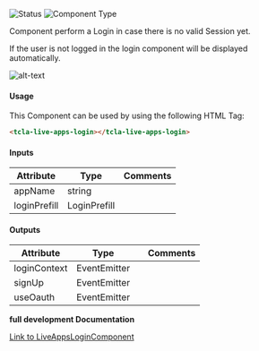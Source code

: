 
![Status][auto] ![Component Type][top] <!--Component Meta {"created_by":"JS", "reviewed_by":"JG", "last_modified_by":"JS", "comment":"wrapper"} Component Meta -->


<p>Component perform a Login in case there is no valid Session yet.</p>

<p>If the user is not logged in the login component will be displayed automatically.</p>

<p><img src="../Login.png" alt="alt-text" class="img-responsive" title="Image"></p>



#### Usage


This Component can be used by using the following HTML Tag:

```html
<tcla-live-apps-login></tcla-live-apps-login>
```

#### Inputs

Attribute | Type | Comments
--- | --- | ---
appName | string | 
loginPrefill | LoginPrefill | 

#### Outputs

Attribute | Type |   | Comments
--- | --- | --- | ---
loginContext | EventEmitter<LoginContext> |   |  
signUp | EventEmitter |   |  
useOauth | EventEmitter |   |  


<b>full development Documentation</b>

[Link to LiveAppsLoginComponent](https://tibcosoftware.github.io/TCSTK-Libdocs/libdocs/tc-liveapps-lib/components/LiveAppsLoginComponent.html)


[auto]: https://img.shields.io/badge/Status-auto%20generated-lightgrey.svg?style=flat "auto generated"

[manually]: https://img.shields.io/badge/Status-manually%20created-yellow.svg?style=flat "manually created"

[draft]: https://img.shields.io/badge/Status-draft-red.svg?style=flat "draft"

[review]: https://img.shields.io/badge/Status-need%20review-yellowgreen.svg?style=flat "need review"

[review done]: https://img.shields.io/badge/Status-review%20done-green.svg?style=flat "review done"

[finalized]: https://img.shields.io/badge/Status-finalized-brightgreen.svg?style=flat "finalized"

[top]: https://img.shields.io/badge/Component%20Type-Top-blue.svg?style=flat "top Component"

[major]: https://img.shields.io/badge/Component%20Type-major%20Component-blue.svg?style=flat "major Component"

[minor]: https://img.shields.io/badge/Component%20Type-minor%20Component-blue.svg?style=flat "minor Component"


